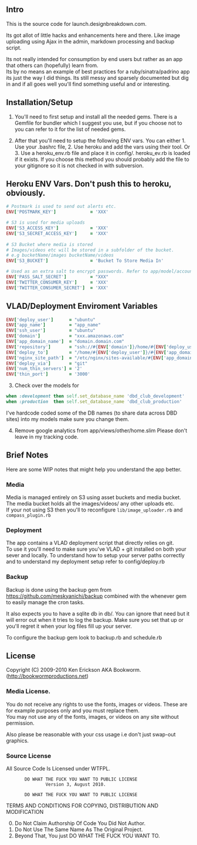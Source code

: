 ## Intro

This is the source code for launch.designbreakdown.com.   

Its got allot of little hacks and enhancements here and there. 
Like image uploading using Ajax in the admin, markdown processing and backup script.

Its not really intended for consumption by end users but rather as an app that others can (hopefully) learn from.   
Its by no means an example of best practices for a ruby/sinatra/padrino app its just the way I did things.
Its still messy and sparsely documented but dig in and if all goes well you'll find something useful and or interesting. 

## Installation/Setup

1. You'll need to first setup and install all the needed gems. 
  There is a Gemfile for bundler which I suggest you use, but if you choose not to you can refer to it for the list of needed gems.

2. After that you'll need to setup the following ENV vars.
  You can either 1. Use your .bashrc file, 2. Use heroku and add the vars using their tool.
  Or 3. Use a heroku_env.rb file and place it in config/. heroku_ev.rb is loaded if it exists. 
  If you choose this method you should probably add the file to your gitignore so it is not checked in with subversion.
  
  ## Heroku ENV Vars. Don't push this to heroku, obviously.    
  
  ```ruby     
  # Postmark is used to send out alerts etc.
  ENV['POSTMARK_KEY']             = 'XXX'

  # S3 is used for media uploads
  ENV['S3_ACCESS_KEY']            = 'XXX'
  ENV['S3_SECRET_ACCESS_KEY']     = 'XXX'   
    
  # S3 Bucket where media is stored   
  # Images/videos etc will be stored in a subfolder of the bucket.
  # e.g bucketName/images bucketName/videos 
  ENV['S3_BUCKET']                = 'Bucket To Store Media In'

  # Used as an extra salt to encrypt passwords. Refer to app/model/account.rb
  ENV['PASS_SALT_SECRET']         = "XXX"  
  ENV['TWITTER_CONSUMER_KEY']     = 'XXX'   
  ENV['TWITTER_CONSUMER_SECRET']  = 'XXX' 
  ```

  ## VLAD/Deployment Enviroment Variables    
  
  ```ruby
  ENV['deploy_user']      = "ubuntu"
  ENV['app_name']         = "app_name" 
  ENV['ssh_user']         = "ubuntu" 
  ENV['domain']           = "xxx.amazonaws.com" 
  ENV['app_domain_name']  = "domain.domain.com"
  ENV['repository']       = "ssh://#{ENV['domain']}/home/#{ENV['deploy_user']}/repos/#{ENV['app_name']}.git"
  ENV['deploy_to']        = "/home/#{ENV['deploy_user']}/#{ENV['app_domain_name']}/#{ENV['app_name']}"     
  ENV['nginx_site_path']  = "/etc/nginx/sites-available/#{ENV['app_domain_name']}"
  ENV['deploy_via']       = "git"    
  ENV['num_thin_servers'] = '2' 
  ENV['thin_port']        = '3000'    
  ```  

3. Check over the models for 
  ```ruby
  when :development then self.set_database_name 'dbd_club_development'
  when :production  then self.set_database_name 'dbd_club_production'     
  ```    
  I've hardcode coded some of the DB names (to share data across DBD sites) into my models make sure you change them.       

4. Remove google analytics from app/views/other/home.slim
   Please don't leave in my tracking code.     
   
## Brief Notes  

Here are some WIP notes that might help you understand the app better.     

### Media            

Media is managed entirely on S3 using asset buckets and media bucket. 
The media bucket holds all the images/videos/ any other uploads etc.  
If your not using S3 then you'll to reconfigure
`lib/image_uploader.rb`
and           
`compass_plugin.rb`

### Deployment                       

The app contains a VLAD deployment script that directly relies on git.   
To use it you'll need to make sure you've VLAD + git installed on both your sever and locally.
To understand how to setup your server paths correctly and to understand my deployment setup refer to config/deploy.rb

### Backup

Backup is done using the backup gem from https://github.com/meskyanichi/backup combined with the whenever gem to easily manage the cron tasks.

It also expects you to have a sqlite db in db/.
You can ignore that need but it will error out when it tries to log the backup.
Make sure you set that up or you'll regret it when your log files fill up your server.   

To configure the backup gem look to backup.rb and schedule.rb

## License

Copyright (C) 2009-2010 Ken Erickson AKA Bookworm. (http://bookwormproductions.net)

### Media License.    
 
You do not receive any rights to use the fonts, images or videos. 
These are for example purposes only and you must replace them.    
You may not use any of the fonts, images, or videos on any site without permission. 

Also please be reasonable with your css usage i.e don't just swap-out graphics.

### Source License
All Source Code Is Licensed under WTFPL.

           DO WHAT THE FUCK YOU WANT TO PUBLIC LICENSE
                   Version 3, August 2010. 
 
           DO WHAT THE FUCK YOU WANT TO PUBLIC LICENSE
  TERMS AND CONDITIONS FOR COPYING, DISTRIBUTION AND MODIFICATION
 
  0. Do Not Claim Authorship Of Code You Did Not Author.
  1. Do Not Use The Same Name As The Original Project.
  2. Beyond That, You just DO WHAT THE FUCK YOU WANT TO.
